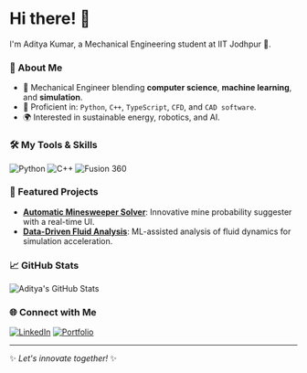 # Hi there! 👋
I'm Aditya Kumar, a Mechanical Engineering student at IIT Jodhpur 🚀.

### 🌟 About Me
- 🔧 Mechanical Engineer blending **computer science**, **machine learning**, and **simulation**.
- 📘 Proficient in: `Python`, `C++`, `TypeScript`, `CFD`, and `CAD software`.
- 🌍 Interested in sustainable energy, robotics, and AI.

### 🛠️ My Tools & Skills
![Python](https://img.shields.io/badge/Python-3776AB?style=flat&logo=python&logoColor=white)
![C++](https://img.shields.io/badge/C++-00599C?style=flat&logo=cplusplus&logoColor=white)
![Fusion 360](https://img.shields.io/badge/Fusion_360-F58524?style=flat&logo=autodesk&logoColor=white)

### 🌟 Featured Projects
- [**Automatic Minesweeper Solver**](https://github.com/username/minesweeper-solver): Innovative mine probability suggester with a real-time UI.
- [**Data-Driven Fluid Analysis**](https://github.com/username/fluid-analysis): ML-assisted analysis of fluid dynamics for simulation acceleration.

### 📈 GitHub Stats
![Aditya's GitHub Stats](https://github-readme-stats.vercel.app/api?username=aditya-kumar&show_icons=true&theme=radical)

### 🌐 Connect with Me
[![LinkedIn](https://img.shields.io/badge/LinkedIn-Aditya_Kumar-blue?style=flat&logo=linkedin)](https://www.linkedin.com/in/aditya-kumar)
[![Portfolio](https://img.shields.io/badge/Portfolio-aditya.me-FF5722?style=flat&logo=firefox-browser)](https://aditya.me)

---
✨ *Let's innovate together!* ✨
